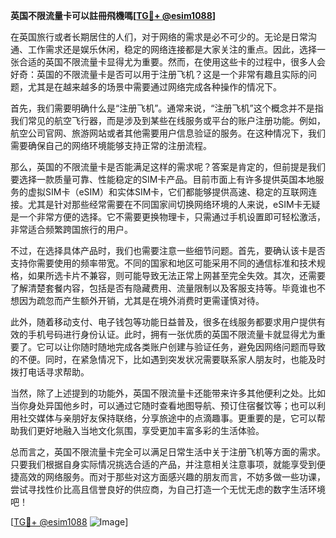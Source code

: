 **英国不限流量卡可以註冊飛機嗎[[TG💪+ @esim1088](https://t.me/s/esim1088)]**

在英国旅行或者长期居住的人们，对于网络的需求是必不可少的。无论是日常沟通、工作需求还是娱乐休闲，稳定的网络连接都是大家关注的重点。因此，选择一张合适的英国不限流量卡显得尤为重要。然而，在使用这些卡的过程中，很多人会好奇：英国的不限流量卡是否可以用于注册飞机？这是一个非常有趣且实际的问题，尤其是在越来越多的场景中需要通过网络完成各种操作的情况下。

首先，我们需要明确什么是“注册飞机”。通常来说，“注册飞机”这个概念并不是指我们常见的航空飞行器，而是涉及到某些在线服务或平台的账户注册功能。例如，航空公司官网、旅游网站或者其他需要用户信息验证的服务。在这种情况下，我们需要确保自己的网络环境能够支持正常的注册流程。

那么，英国的不限流量卡是否能满足这样的需求呢？答案是肯定的，但前提是我们要选择一款质量可靠、性能稳定的SIM卡产品。目前市面上有许多提供英国本地服务的虚拟SIM卡（eSIM）和实体SIM卡，它们都能够提供高速、稳定的互联网连接。尤其是针对那些经常需要在不同国家间切换网络环境的人来说，eSIM卡无疑是一个非常方便的选择。它不需要更换物理卡，只需通过手机设置即可轻松激活，非常适合频繁跨国旅行的用户。

不过，在选择具体产品时，我们也需要注意一些细节问题。首先，要确认该卡是否支持你需要使用的频率带宽。不同的国家和地区可能采用不同的通信标准和技术规格，如果所选卡片不兼容，则可能导致无法正常上网甚至完全失效。其次，还需要了解清楚套餐内容，包括是否有隐藏费用、流量限制以及客服支持等。毕竟谁也不想因为疏忽而产生额外开销，尤其是在境外消费时更需谨慎对待。

此外，随着移动支付、电子钱包等功能日益普及，很多在线服务都要求用户提供有效的手机号码进行身份认证。此时，拥有一张优质的英国不限流量卡就显得尤为重要了。它可以让你随时随地完成各类账户创建与验证任务，避免因网络问题而导致的不便。同时，在紧急情况下，比如遇到突发状况需要联系家人朋友时，也能及时拨打电话寻求帮助。

当然，除了上述提到的功能外，英国不限流量卡还能带来许多其他便利之处。比如当你身处异国他乡时，可以通过它随时查看地图导航、预订住宿餐饮等；也可以利用社交媒体与亲朋好友保持联络，分享旅途中的点滴趣事。更重要的是，它可以帮助我们更好地融入当地文化氛围，享受更加丰富多彩的生活体验。

总而言之，英国不限流量卡完全可以满足日常生活中关于注册飞机等方面的需求。只要我们根据自身实际情况挑选合适的产品，并注意相关注意事项，就能享受到便捷高效的网络服务。而对于那些对这方面感兴趣的朋友而言，不妨多做一些功课，尝试寻找性价比高且信誉良好的供应商，为自己打造一个无忧无虑的数字生活环境吧！

[[TG💪+ @esim1088](https://t.me/s/esim1088) ![Image](https://i.postimg.cc/4NQfJmqS/Snipaste-2025-05-13-00-14-12.png)]